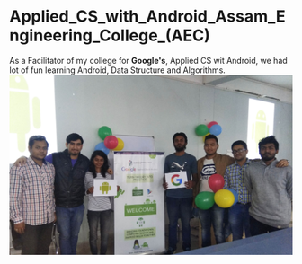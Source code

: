 # Applied_CS_with_Android_Assam_Engineering_College_(AEC)
As a Facilitator of my college for <b>Google's</b>, Applied CS wit Android, we had lot of fun learning Android, Data Structure and Algorithms. 
<img src="https://github.com/SKKSaikia/Applied-CS-with-Android-AEC/blob/master/photo/google.jpg">
